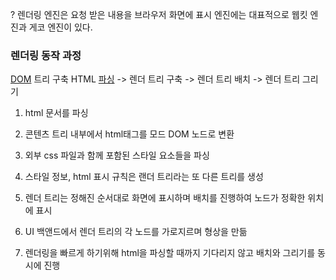  ? 렌더링 엔진은 요청 받은 내용을 브라우저 화면에 표시
 엔진에는 대표적으로 웹킷 엔진과 게코 엔진이 있다.

 ### 렌더링 동작 과정
 [DOM](DOM.md) 트리 구축 HTML [파싱](파싱.md) -> 렌더 트리 구축 -> 렌더 트리 배치 -> 렌더 트리 그리기

 1. html 문서를 파싱
    
 2. 콘텐츠 트리 내부에서 html태그를 모드 DOM 노드로 변환
    
 3. 외부 css 파일과 함께 포함된 스타일 요소들을 파싱
    
 4. 스타일 정보, html 표시 규칙은 랜더 트리라는 또 다른 트리를 생성
    
 5. 렌더 트리는 정해진 순서대로 화면에 표시하며 배치를 진행하여 노드가 정확한 위치에 표시
    
 6. UI 백앤드에서 렌더 트리의 각 노드를 가로지르며 형상을 만듦
    
 7. 렌더링을 빠르게 하기위해 html을 파싱할 때까지 기다리지 않고 배치와 그리기를 동시에 진행
    